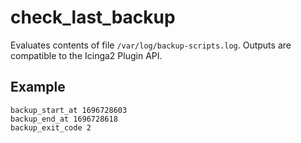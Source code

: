 # check_last_backup

Evaluates contents of file `/var/log/backup-scripts.log`.
Outputs are compatible to the Icinga2 Plugin API.

## Example

```
backup_start_at 1696728603
backup_end_at 1696728618
backup_exit_code 2
```
